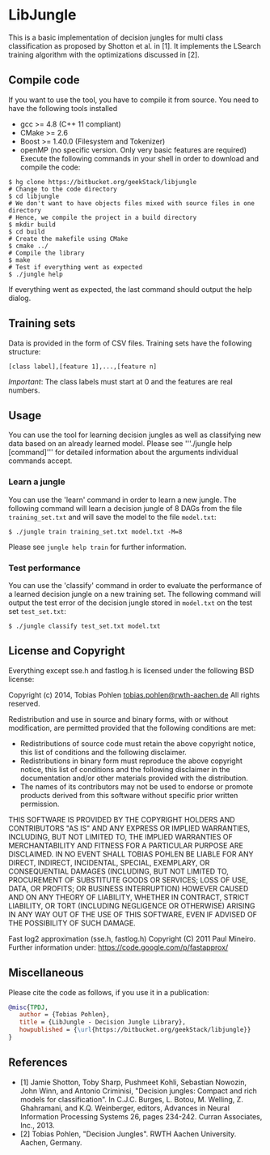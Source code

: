 # LibJungle
This is a basic implementation of decision jungles for multi class classification as proposed by Shotton et al. in [1]. 
It implements the LSearch training algorithm with the optimizations discussed in [2]. 

## Compile code
If you want to use the tool, you have to compile it from source. You need to have
the following tools installed
*   gcc >= 4.8 (C++ 11 compliant)
*   CMake >= 2.6
*   Boost >= 1.40.0 (Filesystem and Tokenizer)
*   openMP (no specific version. Only very basic features are required)
Execute the following commands in your shell in order to download and compile the
code:
```shell
$ hg clone https://bitbucket.org/geekStack/libjungle
# Change to the code directory
$ cd libjungle
# We don't want to have objects files mixed with source files in one directory
# Hence, we compile the project in a build directory
$ mkdir build
$ cd build
# Create the makefile using CMake
$ cmake ../
# Compile the library
$ make
# Test if everything went as expected
$ ./jungle help
```
If everything went as expected, the last command should output the help dialog. 

## Training sets
Data is provided in the form of CSV files. Training sets have the 
following structure:
```
[class label],[feature 1],...,[feature n]
```
*Important*: The class labels must start at 0 and the features are real numbers. 

## Usage
You can use the tool for learning decision jungles as well as classifying new data
based on an already learned model. Please see '''./jungle help [command]''' for 
detailed information about the arguments individual commands accept. 

### Learn a jungle
You can use the 'learn' command in order to learn a new jungle. The following
command will learn a decision jungle of 8 DAGs from the file `training_set.txt`
and will save the model to the file `model.txt`:
```shell
$ ./jungle train training_set.txt model.txt -M=8
``` 
Please see `jungle help train` for further information.

### Test performance
You can use the 'classify' command in order to evaluate the performance of a 
learned decision jungle on a new training set. The following command will output
the test error of the decision jungle stored in `model.txt` on the test set
`test_set.txt`:
```shell
$ ./jungle classify test_set.txt model.txt
``` 

## License and Copyright
Everything except sse.h and fastlog.h is licensed under the following BSD license:

Copyright (c) 2014, Tobias Pohlen <tobias.pohlen@rwth-aachen.de>
All rights reserved.

Redistribution and use in source and binary forms, with or without
modification, are permitted provided that the following conditions are met:

- Redistributions of source code must retain the above copyright notice, this list of conditions and the following disclaimer.
- Redistributions in binary form must reproduce the above copyright notice, this list of conditions and the following disclaimer in the documentation and/or other materials provided with the distribution.
- The names of its contributors may not be used to endorse or promote products derived from this software without specific prior written permission.

THIS SOFTWARE IS PROVIDED BY THE COPYRIGHT HOLDERS AND CONTRIBUTORS "AS IS" AND
ANY EXPRESS OR IMPLIED WARRANTIES, INCLUDING, BUT NOT LIMITED TO, THE IMPLIED
WARRANTIES OF MERCHANTABILITY AND FITNESS FOR A PARTICULAR PURPOSE ARE
DISCLAIMED. IN NO EVENT SHALL TOBIAS POHLEN BE LIABLE FOR ANY
DIRECT, INDIRECT, INCIDENTAL, SPECIAL, EXEMPLARY, OR CONSEQUENTIAL DAMAGES
(INCLUDING, BUT NOT LIMITED TO, PROCUREMENT OF SUBSTITUTE GOODS OR SERVICES;
LOSS OF USE, DATA, OR PROFITS; OR BUSINESS INTERRUPTION) HOWEVER CAUSED AND
ON ANY THEORY OF LIABILITY, WHETHER IN CONTRACT, STRICT LIABILITY, OR TORT
(INCLUDING NEGLIGENCE OR OTHERWISE) ARISING IN ANY WAY OUT OF THE USE OF THIS
SOFTWARE, EVEN IF ADVISED OF THE POSSIBILITY OF SUCH DAMAGE.

Fast log2 approximation (sse.h, fastlog.h) Copyright (C) 2011 Paul Mineiro.
Further information under: https://code.google.com/p/fastapprox/


## Miscellaneous
Please cite the code as follows, if you use it in a publication:
```bibtex
@misc{TPDJ, 
   author = {Tobias Pohlen}, 
   title = {LibJungle - Decision Jungle Library}, 
   howpublished = {\url{https://bitbucket.org/geekStack/libjungle}} 
} 
```

## References
- [1] Jamie Shotton, Toby Sharp, Pushmeet Kohli, Sebastian Nowozin, John Winn, and Antonio Criminisi, "Decision jungles: Compact and rich models for classification". In C.J.C. Burges, L. Botou, M. Welling, Z. Ghahramani, and K.Q. Weinberger, editors, Advances in Neural Information Processing Systems 26, pages 234-242. Curran Associates, Inc., 2013.
- [2] Tobias Pohlen, "Decision Jungles". RWTH Aachen University. Aachen, Germany.